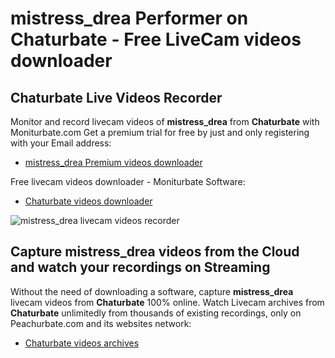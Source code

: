 # mistress_drea Performer on Chaturbate - Free LiveCam videos downloader

## Chaturbate Live Videos Recorder

Monitor and record livecam videos of **mistress_drea** from **Chaturbate** with Moniturbate.com
Get a premium trial for free by just and only registering with your Email address:
* [mistress_drea Premium videos downloader](https://moniturbate.com/request-demo-licence-key.html)

Free livecam videos downloader - Moniturbate Software:
* [Chaturbate videos downloader](https://moniturbate.com/moniturbate-download-software.html)

![mistress_drea livecam videos recorder](https://peachurnet.com/templates/moniturbate-software.png)


## Capture mistress_drea videos from the Cloud and watch your recordings on Streaming

Without the need of downloading a software, capture **mistress_drea** livecam videos from **Chaturbate** 100% online.
Watch Livecam archives from **Chaturbate** unlimitedly from thousands of existing recordings, only on Peachurbate.com and its websites network:
* [Chaturbate videos archives](https://peachurnet.com/)